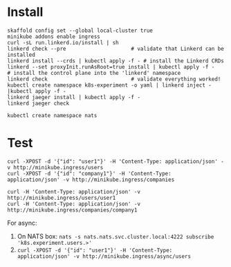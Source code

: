 Install
=======

```
skaffold config set --global local-cluster true
minikube addons enable ingress
curl -sL run.linkerd.io/install | sh
linkerd check --pre                     # validate that Linkerd can be installed
linkerd install --crds | kubectl apply -f - # install the Linkerd CRDs
linkerd --set proxyInit.runAsRoot=true install | kubectl apply -f -    # install the control plane into the 'linkerd' namespace
linkerd check                           # validate everything worked!
kubectl create namespace k8s-experiment -o yaml | linkerd inject -|kubectl apply -f -
linkerd jaeger install | kubectl apply -f -
linkerd jaeger check

kubectl create namespace nats
```

Test
====

```
curl -XPOST -d '{"id": "user1"}' -H 'Content-Type: application/json' -v http://minikube.ingress/users
curl -XPOST -d '{"id": "company1"}' -H 'Content-Type: application/json' -v http://minikube.ingress/companies

curl -H 'Content-Type: application/json' -v http://minikube.ingress/users/user1
curl -H 'Content-Type: application/json' -v http://minikube.ingress/companies/company1
```

For async:

1. On NATS box:
   `nats -s nats.nats.svc.cluster.local:4222 subscribe 'k8s.experiment.users.>'`
2. `curl -XPOST -d '{"id": "user1"}' -H 'Content-Type: application/json' -v http://minikube.ingress/async/users`

